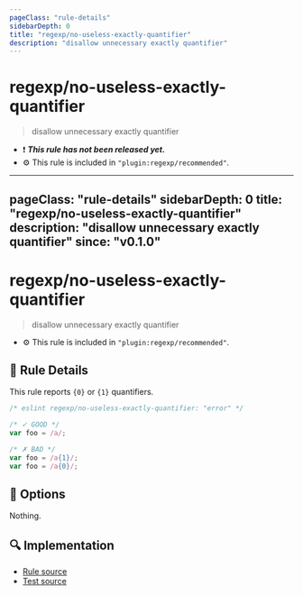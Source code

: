 ```yaml
---
pageClass: "rule-details"
sidebarDepth: 0
title: "regexp/no-useless-exactly-quantifier"
description: "disallow unnecessary exactly quantifier"
---
```

# regexp/no-useless-exactly-quantifier

> disallow unnecessary exactly quantifier

- :exclamation: <badge text="This rule has not been released yet." vertical="middle" type="error"> ***This rule has not been released yet.*** </badge>
- :gear: This rule is included in `"plugin:regexp/recommended"`.

---
pageClass: "rule-details"
sidebarDepth: 0
title: "regexp/no-useless-exactly-quantifier"
description: "disallow unnecessary exactly quantifier"
since: "v0.1.0"
---
# regexp/no-useless-exactly-quantifier

> disallow unnecessary exactly quantifier

- :gear: This rule is included in `"plugin:regexp/recommended"`.

## :book: Rule Details

This rule reports `{0}` or `{1}` quantifiers.

<eslint-code-block>

```js
/* eslint regexp/no-useless-exactly-quantifier: "error" */

/* ✓ GOOD */
var foo = /a/;

/* ✗ BAD */
var foo = /a{1}/;
var foo = /a{0}/;
```

</eslint-code-block>

## :wrench: Options

Nothing.

## :mag: Implementation

- [Rule source](https://github.com/ota-meshi/eslint-plugin-regexp/blob/master/lib/rules/no-useless-exactly-quantifier.ts)
- [Test source](https://github.com/ota-meshi/eslint-plugin-regexp/blob/master/tests/lib/rules/no-useless-exactly-quantifier.ts)
